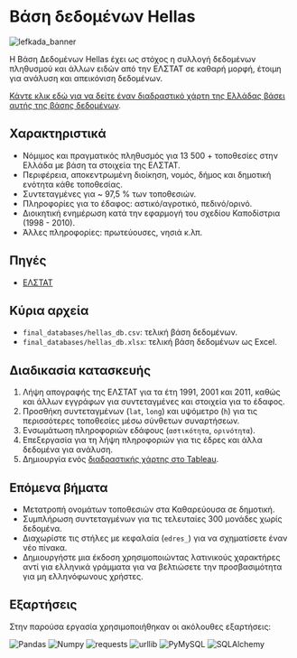 # Βάση δεδομένων Hellas 

![lefkada_banner](https://www.altitude.gr/wp-content/uploads/2020/09/banner-lefkada-oi-dekatreis-pio-ekpliktikes-paralies-tis-travel-altitudegr-1024x576.jpg)

Η Βάση Δεδομένων Hellas έχει ως στόχος η συλλογή δεδομένων πληθυσμού και άλλων ειδών από την ΕΛΣΤΑΤ σε καθαρή μορφή, έτοιμη για ανάλυση και απεικόνιση δεδομένων.

[Κάντε κλικ εδώ για να δείτε έναν διαδραστικό χάρτη της Ελλάδας βάσει αυτής της βάσης δεδομένων](https://public.tableau.com/app/profile/jgchaparro/viz/Hellas_db_dashboard/Generaldashboard).

## Χαρακτηριστικά

- Νόμιμος και πραγματικός πληθυσμός για 13 500 + τοποθεσίες στην Ελλάδα με βάση τα στοιχεία της ΕΛΣΤΑΤ.
- Περιφέρεια, αποκεντρωμένη διοίκηση, νομός, δήμος και δημοτική ενότητα κάθε τοποθεσίας.
- Συντεταγμένες για ~ 97,5 % των τοποθεσιών.
- Πληροφορίες για το έδαφος: αστικό/αγροτικό, πεδινό/ορινό.
- Διοικητική ενημέρωση κατά την εφαρμογή του σχεδίου Καποδίστρια (1998 - 2010).
- Άλλες πληροφορίες: πρωτεύουσες, νησιά κ.λπ.


## Πηγές

- [ΕΛΣΤΑΤ](https://www.statistics.gr/2011-census-pop-hous)

## Κύρια αρχεία

- `final_databases/hellas_db.csv`: τελική βάση δεδομένων.
- `final_databases/hellas_db.xlsx`: τελική βάση δεδομένων ως Excel.

## Διαδικασία κατασκευής 

1. Λήψη απογραφής της ΕΛΣΤΑΤ για τα έτη 1991, 2001 και 2011, καθώς και άλλων εγγράφων για συντεταγμένες και στοιχεία για το έδαφος.
1. Προσθήκη συντεταγμένων (`lat`, `long`) και υψόμετρο (`h`) για τις περισσότερες τοποθεσίες μέσω σύνθετων συναρτήσεων.
1. Ενσωμάτωση πληροφοριών εδάφους (`αστικότητα`, `ορινότητα`).
1. Eπεξεργασία για τη λήψη πληροφοριών για τις έδρες και άλλα δεδομένα για ανάλυση.
1. Δημιουργία ενός [διαδραστικής χάρτης στο Tableau](https://public.tableau.com/app/profile/jgchaparro/viz/Hellas_db_dashboard/Generaldashboard).

## Επόμενα βήματα

- Μετατροπή ονομάτων τοποθεσιών στα Καθαρεύουσα σε δημοτική.
- Συμπλήρωση συντεταγμένων για τις τελευταίες 300 μονάδες χωρίς δεδομένα.
- Διαχωρίστε τις στήλες με κεφαλαία (`edres_`) για να σχηματίσετε έναν νέο πίνακα.
- Δημιουργήστε μια έκδοση χρησιμοποιώντας λατινικούς χαρακτήρες αντί για ελληνικά γράμματα για να βελτιώσετε την προσβασιμότητα για μη ελληνόφωνους χρήστες.

## Εξαρτήσεις

Στην παρούσα εργασία χρησιμοποιήθηκαν οι ακόλουθες εξαρτήσεις:

![Pandas](https://img.shields.io/badge/Pandas-1.3.4-blue)
![Numpy](https://img.shields.io/badge/NumPy-1.21.4-white)
![requests](https://img.shields.io/badge/requests-2.26-blue)
![urllib](https://img.shields.io/badge/requests-2.26-white)
![PyMySQL](https://img.shields.io/badge/PyMySQL-8.0.27-blue)
![SQLAlchemy](https://img.shields.io/badge/SQLAlchemy-1.4.35-white)